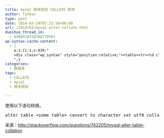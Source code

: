 ```yaml
---
title: mysql 排序规则 COLLATE 修改
author: fatkun
type: post
date: 2014-03-24T07:23:59+00:00
url: /2014/03/mysql-alter-collate.html
duoshuo_thread_id:
  - 6300410318308770562
wp-syntax-cache-content:
  - |
    a:1:{i:1;s:839:"
    <div class="wp_syntax" style="position:relative;"><table><tr><td class="code"><pre class="sql" style="font-family:monospace;"><span style="color: #993333; font-weight: bold;">ALTER</span> <span style="color: #993333; font-weight: bold;">TABLE</span> <span style="color: #66cc66;">&lt;</span>some_table<span style="color: #66cc66;">&gt;</span> <span style="color: #993333; font-weight: bold;">CONVERT</span> <span style="color: #993333; font-weight: bold;">TO</span> <span style="color: #993333; font-weight: bold;">CHARACTER</span> <span style="color: #993333; font-weight: bold;">SET</span> utf8 <span style="color: #993333; font-weight: bold;">COLLATE</span> utf8_unicode_ci;</pre></td></tr></table><p class="theCode" style="display:none;">alter table &lt;some_table&gt; convert to character set utf8 collate utf8_unicode_ci;</p></div>
    ";}
categories:
  - 数据库
tags:
  - COLLATE
  - mysql
  - 排序规则

---
```

使用以下语句转换。
<pre lang="sql" escaped="true">alter table &lt;some_table&gt; convert to character set utf8 collate utf8_unicode_ci;</pre>
来源：http://stackoverflow.com/questions/742205/mysql-alter-table-collation